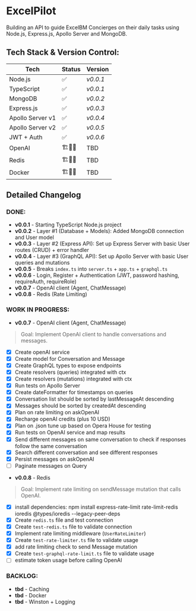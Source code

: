 # ExcelPilot

Building an API to guide ExcelBM Concierges on their daily tasks using Node.js, Express.js, Apollo Server and MongoDB.

## Tech Stack & Version Control:
| Tech | Status | Version |
| --- | --- | --- |
| Node.js | ✅ | _v0.0.1_ |
| TypeScript | ✅ | _v0.0.1_ |
| MongoDB | ✅ | _v0.0.2_ |
| Express.js | ✅ | _v0.0.3_ |
| Apollo Server v1 | ✅ | _v0.0.4_ |
| Apollo Server v2 | ✅ | _v0.0.5_ |
| JWT + Auth | ✅ | _v0.0.6_ |
| OpenAI | 🏗️🧱🔨 | TBD |
| Redis | 🏗️🧱🔨 | TBD |
| Docker | 🏗️🧱🔨 | TBD |

## **Detailed Changelog** 

### **DONE**:
- **v0.0.1** - Starting TypeScript Node.js project
- **v0.0.2** - Layer #1 (Database + Models): Added MongoDB connection and User model
- **v0.0.3** - Layer #2 (Express API): Set up Express Server with basic User routes (CRUD) + error handler
- **v0.0.4** - Layer #3 (GraphQL API): Set up Apollo Server with basic User queries and mutations
- **v0.0.5** - Breaks `index.ts` into `server.ts` + `app.ts` + `graphql.ts`
- **v0.0.6** - Login, Register + Authentication (JWT, password hashing, requireAuth, requireRole)
- **v0.0.7** - OpenAI client (Agent, ChatMessage)
- **v0.0.8** - Redis (Rate Limiting)

### **WORK IN PROGRESS**:
- **v0.0.7** - OpenAI client (Agent, ChatMessage)
> Goal: Implement OpenAI client to handle conversations and messages.
- [X] Create openAI service
- [X] Create model for Conversation and Message
- [X] Create GraphQL types to expose endpoints
- [X] Create resolvers (queries) integrated with ctx
- [X] Create resolvers (mutations) integrated with ctx
- [X] Run tests on Apollo Server
- [X] Create dateFormatter for timestamps on queries
- [X] Conversation list should be sorted by lastMessageAt descending
- [X] Messages should be sorted by createdAt descending
- [X] Plan on rate limiting on askOpenAI
- [X] Recharge openAI credits (plus 10 USD)
- [X] Plan on .json tune up based on Opera House for testing
- [X] Run tests on OpenAI service and map results
- [X] Send different messages on same conversation to check if responses follow the same conversation
- [X] Search different conversation and see different responses
- [X] Persist messages on askOpenAI
- [ ] Paginate messages on Query

- **v0.0.8** - Redis
> Goal: Implement rate limiting on sendMessage mutation that calls OpenAI.
- [X] install dependencies: npm install express-rate-limit rate-limit-redis ioredis @types/ioredis --legacy-peer-deps
- [X] Create `redis.ts` file and test connection
- [X] Create `test-redis.ts` file to validate connection
- [X] Implement rate limiting middleware (`UserRateLimiter`)
- [X] Create `test-rate-limiter.ts` file to validate usage
- [X] add rate limiting check to send Message mutation
- [X] Create `test-graphql-rate-limit.ts` file to validate usage
- [ ] estimate token usage before calling OpenAI

### **BACKLOG**:
- **tbd** - Caching
- **tbd** - Docker
- **tbd** - Winston + Logging

